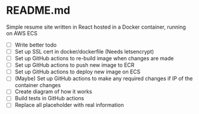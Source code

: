 # README.md
Simple resume site written in React hosted in a Docker container, running on AWS ECS

- [ ] Write better todo
- [ ] Set up SSL cert in docker/dockerfile (Needs letsencrypt)
- [ ] Set up GitHub actions to re-build image when changes are made
- [ ] Set up GitHub actions to push new image to ECR
- [ ] Set up GitHub actions to deploy new image on ECS
- [ ] (Maybe) Set up GitHub actions to make any required changes if IP of the container changes
- [ ] Create diagram of how it works
- [ ] Build tests in GitHub actions
- [ ] Replace all placeholder with real information